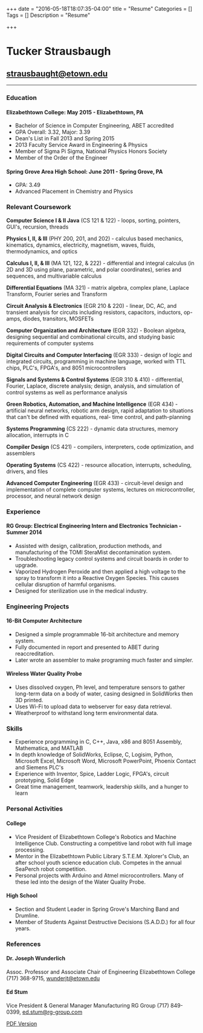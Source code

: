 +++
date = "2016-05-18T18:07:35-04:00"
title = "Resume"
Categories = []
Tags = []
Description = "Resume"

+++

Tucker Strausbaugh
==================
strausbaught@etown.edu
----------------------
-------------------------------------------------------------------
### Education
#### Elizabethtown College: May 2015 - Elizabethtown, PA
* Bachelor of Science in Computer Engineering, ABET accredited
* GPA Overall: 3.32, Major: 3.39
* Dean's List in Fall 2013 and Spring 2015
* 2013 Faculty Service Award in Engineering & Physics
* Member of Sigma Pi Sigma, National Physics Honors Society
* Member of the Order of the Engineer

#### Spring Grove Area High School: June 2011 - Spring Grove, PA
* GPA: 3.49
* Advanced Placement in Chemistry and Physics

### Relevant Coursework
**Computer Science I & II Java** (CS 121 & 122) - loops, sorting, pointers, GUI's, recursion, threads

**Physics I, II, & III** (PHY 200, 201, and 202) - calculus based mechanics, kinematics, dynamics, electricity, magnetism, waves, fluids, thermodynamics, and optics

**Calculus I, II, & III** (MA 121, 122, & 222) - differential and integral calculus (in 2D and 3D using plane, parametric, and polar coordinates), series and sequences, and multivariable calculus

**Differential Equations** (MA 321) - matrix algebra, complex plane, Laplace Transform, Fourier series and Transform

**Circuit Analysis & Electronics** (EGR 210 & 220) - linear, DC, AC, and transient analysis for circuits including resistors, capacitors, inductors, op-amps, diodes, transitors, MOSFETs

**Computer Organization and Architecture** (EGR 332) - Boolean algebra, designing sequential and combinational circuits, and studying basic requirements of computer systems

**Digital Circuits and Computer Interfacing** (EGR 333) - design of logic and integrated circuits, programming in machine language, worked with TTL chips, PLC's, FPGA's, and 8051 microcontrollers

**Signals and Systems & Control Systems** (EGR 310 & 410) - differential, Fourier, Laplace, discrete analysis; design, analysis, and simulation of control systems as well as performance analysis

**Green Robotics, Automation, and Machine Intelligence** (EGR 434) - artificial neural networks, robotic arm design, rapid adaptation to situations that can't be defined with equations, real- time control, and path-planning

**Systems Programming** (CS 222) - dynamic data structures, memory allocation, interrupts in C

**Compiler Design** (CS 421) - compilers, interpreters, code optimization, and assemblers

**Operating Systems** (CS 422) - resource allocation, interrupts, scheduling, drivers, and files

**Advanced Computer Engineering** (EGR 433) - circuit-level design and implementation of complete computer systems, lectures on microcontroller, processor, and neural network design

### Experience
#### RG Group: Electrical Engineering Intern and Electronics Technician - Summer 2014
* Assisted with design, calibration, production methods, and manufacturing of the TOMI SteraMist decontamination system.
* Troubleshooting legacy control systems and circuit boards in order to upgrade.
* Vaporized Hydrogen Peroxide and then applied a high voltage to the spray to transform it into a Reactive Oxygen Species. This causes cellular disruption of harmful organisms.
* Designed for sterilization use in the medical industry.

### Engineering Projects
#### 16-Bit Computer Architecture
* Designed a simple programmable 16-bit architecture and memory system.
* Fully documented in report and presented to ABET during reaccreditation.
* Later wrote an assembler to make programing much faster and simpler.

#### Wireless Water Quality Probe
* Uses dissolved oxygen, Ph level, and temperature sensors to gather long-term data on a body of water, casing designed in SolidWorks then 3D printed.
* Uses Wi-Fi to upload data to webserver for easy data retrieval.
* Weatherproof to withstand long term environmental data.

### Skills
* Experience programming in C, C++, Java, x86 and 8051 Assembly, Mathematica, and MATLAB
* In depth knowledge of SolidWorks, Eclipse, C, Logisim, Python, Microsoft Excel, Microsoft Word, Microsoft PowerPoint, Phoenix Contact and Siemens PLC's
* Experience with Inventor, Spice, Ladder Logic, FPGA's, circuit prototyping, Solid Edge
* Great time management, teamwork, leadership skills, and a hunger to learn

### Personal Activities
#### College
* Vice President of Elizabethtown College's Robotics and Machine Intelligence Club. Constructing a competitive land robot with full image processing.
* Mentor in the Elizabethtown Public Library S.T.E.M. Xplorer's Club, an after school youth science education club. Competes in the annual SeaPerch robot competition.
* Personal projects with Arduino and Atmel microcontrollers. Many of these led into the design of the Water Quality Probe.

#### High School
* Section and Student Leader in Spring Grove's Marching Band and Drumline.
* Member of Students Against Destructive Decisions (S.A.D.D.) for all four years.

### References
#### Dr. Joseph Wunderlich
Assoc. Professor and Associate Chair of Engineering Elizabethtown College
(717) 368-9715, wunderjt@etown.edu

#### Ed Stum
Vice President & General Manager Manufacturing RG Group
(717) 849-0399, ed.stum@rg-group.com

[PDF Version](../files/Resume.pdf)
